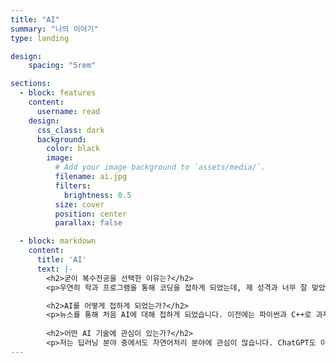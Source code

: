 ```yaml
---
title: "AI"
summary: "나의 이야기"
type: landing

design:
    spacing: "5rem"

sections:
  - block: features
    content:
      username: read
    design:
      css_class: dark
      background: 
        color: black
        image:
          # Add your image background to `assets/media/`.
          filename: ai.jpg
          filters:
            brightness: 0.5
          size: cover
          position: center
          parallax: false

  - block: markdown
    content:
      title: 'AI'
      text: |-
        <h2>굳이 복수전공을 선택한 이유는?</h2>
        <p>우연히 학과 프로그램을 통해 코딩을 접하게 되었는데, 제 성격과 너무 잘 맞았고, 무언가를 만들어 나간다는 점이 좋았습니다. 그래서 컴퓨터공학을 복수전공으로 선택하게 되었습니다.</p>

        <h2>AI를 어떻게 접하게 되었는가?</h2> 
        <p>뉴스를 통해 처음 AI에 대해 접하게 되었습니다. 이전에는 파이썬과 C++로 과제만 수행했었는데, AI에 관심이 생기면서 머신러닝과 딥러닝을 공부하게 되었습니다.</p> 
        
        <h2>어떤 AI 기술에 관심이 있는가?</h2> 
        <p>저는 딥러닝 분야 중에서도 자연어처리 분야에 관심이 많습니다. ChatGPT도 이러한 자연어처리 기술이 접목된 사례인데, 스스로 학습하고 미래를 예측하는 점이 매우 인상적이었습니다.</p> 
---
```




